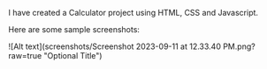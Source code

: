 I have created a Calculator project using HTML, CSS and Javascript.

Here are some sample screenshots: 

![Alt text](screenshots/Screenshot 2023-09-11 at 12.33.40 PM.png?raw=true "Optional Title")